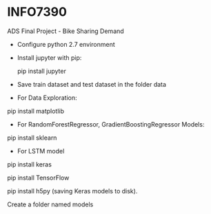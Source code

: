 # INFO7390
ADS Final Project - Bike Sharing Demand

* Configure python 2.7 environment 

* Install jupyter with pip: 

   pip install jupyter

* Save train dataset and test dataset in the folder data

* For Data Exploration: 

pip install matplotlib

* For RandomForestRegressor, GradientBoostingRegressor Models:

pip install sklearn

* For LSTM model

pip install keras

pip install TensorFlow

pip install h5py (saving Keras models to disk).

Create a folder named models 

